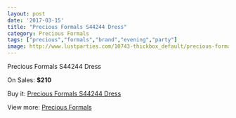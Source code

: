 ```yaml
---
layout: post
date: '2017-03-15'
title: "Precious Formals S44244 Dress"
category: Precious Formals
tags: ["precious","formals","brand","evening","party"]
image: http://www.lustparties.com/10743-thickbox_default/precious-formals-s44244-dress.jpg
---
```

Precious Formals S44244 Dress

On Sales: **$210**
<a href="https://www.lustparties.com/en/precious-formals/3681-precious-formals-s44244-dress.html"><amp-img layout="responsive" width="600" height="600" src="//www.lustparties.com/10743-thickbox_default/precious-formals-s44244-dress.jpg" alt="Precious Formals S44244 Dress 0" /></a>

Buy it: [Precious Formals S44244 Dress](https://www.lustparties.com/en/precious-formals/3681-precious-formals-s44244-dress.html "Precious Formals S44244 Dress")

View more: [Precious Formals](https://www.lustparties.com/en/18-precious-formals "Precious Formals")